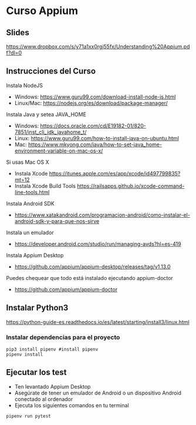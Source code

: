 # Curso Appium

## Slides
https://www.dropbox.com/s/y71a1xx0rgj55fx/Understanding%20Appium.pdf?dl=0

## Instrucciones del Curso

Instala NodeJS
- Windows: https://www.guru99.com/download-install-node-js.html
- Linux/Mac: https://nodejs.org/es/download/package-manager/

Instala Java y setea JAVA_HOME
- Windows: https://docs.oracle.com/cd/E19182-01/820-7851/inst_cli_jdk_javahome_t/
- Linux: https://www.guru99.com/how-to-install-java-on-ubuntu.html
- Mac: https://www.mkyong.com/java/how-to-set-java_home-environment-variable-on-mac-os-x/

Si usas  Mac OS X
- Instala Xcode https://itunes.apple.com/es/app/xcode/id497799835?mt=12
- Instala Xcode Build Tools https://railsapps.github.io/xcode-command-line-tools.html

Instala Android SDK
- https://www.xatakandroid.com/programacion-android/como-instalar-el-android-sdk-y-para-que-nos-sirve

Instala un emulador
- https://developer.android.com/studio/run/managing-avds?hl=es-419

Instala Appium Desktop
- https://github.com/appium/appium-desktop/releases/tag/v1.13.0

Puedes chequear que todo está instalado ejecutando appium-doctor
- https://github.com/appium/appium-doctor

## Instalar Python3
https://python-guide-es.readthedocs.io/es/latest/starting/install3/linux.html

### Instalar dependencias para el proyecto

```
pip3 install pipenv #install pipenv 
pipenv install
```

## Ejecutar los test

- Ten levantado Appium Desktop
- Asegúrate de tener un emulador de Android o un dispositivo Android conectado al ordenador
- Ejecuta los siguientes comandos en tu terminal
```
pipenv run pytest
```